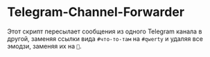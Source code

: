 # Telegram-Channel-Forwarder
Этот скрипт пересылает сообщения из одного Telegram канала в другой, заменяя ссылки вида `#что-то-там` на `#qwerty` и удаляя все эмодзи, заменяя их на `🛑`.

